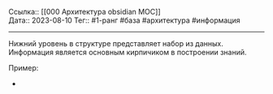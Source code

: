 Ссылка:: [[000 Архитектура obsidian MOC]]  
Дата:: 2023-08-10
Тег:: #1-ранг #база #архитектура #информация

---
Нижний уровень в структуре представляет набор из данных. Информация является основным кирпичиком в построении знаний. 

Пример:

- 